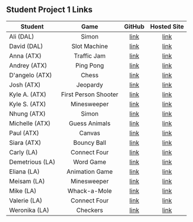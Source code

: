 ## Student Project 1 Links

| Student | Game | GitHub | Hosted Site |
|---|:---:|:---:|:---:|
| Ali (DAL) | Simon | [link](https://github.com/fagleyali/Project-One) | [link]() |
| David (DAL) | Slot Machine | [link](https://github.com/Davidslider/slot_machine_game) | [link]() |
| Anna (ATX) | Traffic Jam | [link](https://github.com/annaelizabeth2019/traffic-jam-game) | [link]() |
| Andrey (ATX) | Ping Pong | [link](https://github.com/AndreykaVSR/WDI-Project1-PingPong) | [link]() |
| D'angelo (ATX) | Chess | [link](https://github.com/dmshakur/chess) | [link]() |
| Josh (ATX) | Jeopardy | [link](https://github.com/joshjoll/Jeopardy-Game) | [link]() |
| Kyle A. (ATX) | First Person Shooter | [link](https://github.com/kanderson425/WDI-Game-Project) | [link]() 
| Kyle S. (ATX) | Minesweeper | [link](https://github.com/kdsmith500/wdi-p1-mineSweeper) | [link]() |
| Nhung (ATX) | Simon | [link](https://github.com/nhungtrannn/projectSimon) | [link]() |
| Michelle (ATX) | Guess Animals | [link](https://github.com/themichellemcguire/Guess-Who-Animals-P1) | [link]() |
| Paul (ATX) | Canvas | [link](https://github.com/TanPOTGS/smol-game) | [link]() |
| Siara (ATX) | Bouncy Ball | [link](https://github.com/siaraclemente/wdiproject1game) | [link]() |
| Carly (LA) | Connect Four | [link](https://github.com/cjmarsh2/WDI-Project-One) | [link]() |
| Demetrious (LA) | Word Game | [link](https://github.com/EternalDev1/wdi-project_1_mumbo_jumbo) | [link]() |
| Eliana (LA) | Animation Game | [link](https://github.com/eliana-michelle/princess-bride-endless-runner) | [link]() |
| Meisam (LA) | Minesweeper | [link](https://github.com/pmeisam/minesweeper) | [link]() |
| Mike (LA) | Whack-a-Mole | [link](https://github.com/md1285/project-01-whack-a-mole) | [link]() |
| Valerie (LA) | Connect Four | [link](https://git.generalassemb.ly/vkomova/connect-four) | [link]() |
| Weronika (LA) | Checkers | [link](https://github.com/weronikaviola/Checkers---game) | [link]() |
